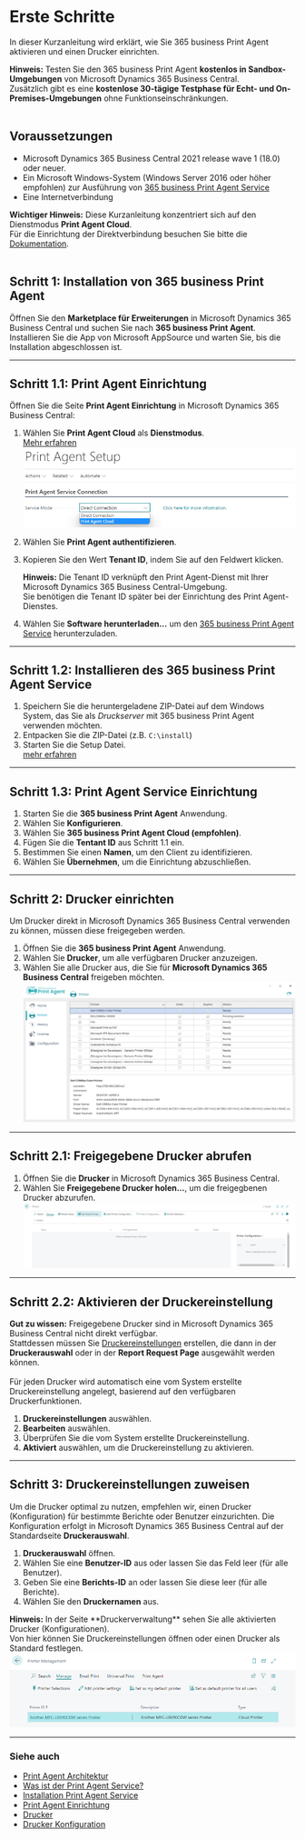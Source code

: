 # Erste Schritte

In dieser Kurzanleitung wird erklärt, wie Sie 365 business Print Agent aktivieren und einen Drucker einrichten.

<div class="alert alert-info">
    <i class="fa-duotone fa-thin fa-lightbulb fa-lg"></i> <strong>Hinweis:</strong>
	Testen Sie den 365 business Print Agent <strong>kostenlos in Sandbox-Umgebungen</strong> von Microsoft Dynamics 365 Business Central.<br>
	Zusätzlich gibt es eine <strong>kostenlose 30-tägige Testphase für Echt- und On-Premises-Umgebungen</strong> ohne Funktionseinschränkungen.
</div>
<br/>

## Voraussetzungen

 - Microsoft Dynamics 365 Business Central 2021 release wave 1 (18.0) oder neuer.
 - Ein Microsoft Windows-System (Windows Server 2016 oder höher empfohlen) zur Ausführung von [365 business Print Agent Service](print-agent-client-whatis.md) 
 - Eine Internetverbindung

<div class="alert alert-notice">
    <i class="fa-light fa-hand-point-up fa-lg"></i> <strong>Wichtiger Hinweis:</strong>
	Diese Kurzanleitung konzentriert sich auf den Dienstmodus <strong>Print Agent Cloud</strong>.<br/>
	Für die Einrichtung der Direktverbindung besuchen Sie bitte die <a href="setup.md">Dokumentation</a>.
</div>

<br/>

## Schritt 1: Installation von 365 business Print Agent

Öffnen Sie den **Marketplace für Erweiterungen** in Microsoft Dynamics 365 Business Central und suchen Sie nach **365 business Print Agent**.
Installieren Sie die App von Microsoft AppSource und warten Sie, bis die Installation abgeschlossen ist.

---

## Schritt 1.1: Print Agent Einrichtung

Öffnen Sie die Seite **Print Agent Einrichtung** in Microsoft Dynamics 365 Business Central:

 1. Wählen Sie **Print Agent Cloud** als **Dienstmodus**.<br/>
	[Mehr erfahren](print-agent-whatis.md#architektur)<br/>
	![Print Agent Einrichtung - Dienstmodus Auswahl](/assets/images/365-business-print-agent/646d98fab6c688ad444f61f5397dce86873cda4a90db60986a40ba1eb3911ce9.png)
 2. Wählen Sie **Print Agent authentifizieren**.
 3. Kopieren Sie den Wert **Tenant ID**, indem Sie auf den Feldwert klicken.
    
	<div class="alert alert-info">
    <i class="fa-duotone fa-thin fa-lightbulb fa-lg"></i> <strong>Hinweis:</strong>
	Die Tenant ID verknüpft den Print Agent-Dienst mit Ihrer Microsoft Dynamics 365 Business Central-Umgebung.<br>
	Sie benötigen die Tenant ID später bei der Einrichtung des Print Agent-Dienstes.
    </div>
	
 4. Wählen Sie **Software herunterladen...** um den [365 business Print Agent Service](print-agent-client-whatis.md) herunterzuladen.

---

## Schritt 1.2: Installieren des 365 business Print Agent Service

 1. Speichern Sie die heruntergeladene ZIP-Datei auf dem Windows System, das Sie als _Druckserver_ mit 365 business Print Agent verwenden möchten.
 2. Entpacken Sie die ZIP-Datei (z.B. `C:\install`)
 3. Starten Sie die Setup Datei.<br/>
	[mehr erfahren](print-agent-service-installation.md)

---

## Schritt 1.3: Print Agent Service Einrichtung

 1. Starten Sie die **365 business Print Agent** Anwendung.
 2. Wählen Sie **Konfigurieren**.
 3. Wählen Sie **365 business Print Agent Cloud (empfohlen)**.
 4. Fügen Sie die **Tentant ID** aus Schritt 1.1 ein.
 5. Bestimmen Sie einen **Namen**, um den Client zu identifizieren.
 6. Wählen Sie **Übernehmen**, um die Einrichtung abzuschließen.

---

## Schritt 2: Drucker einrichten

Um Drucker direkt in Microsoft Dynamics 365 Business Central verwenden zu können, müssen diese freigegeben werden.

 1. Öffnen Sie die **365 business Print Agent** Anwendung.
 2. Wählen Sie **Drucker**, um alle verfügbaren Drucker anzuzeigen.
 3. Wählen Sie alle Drucker aus, die Sie für **Microsoft Dynamics 365 Business Central** freigeben möchten.
    ![Shared Printer](/assets/images/365-business-print-agent/ad01eb85658694c75716cb5dbce514bd3763fb94b48e505c0288c2bcf8638737.png)  

---

## Schritt 2.1: Freigegebene Drucker abrufen

 1. Öffnen Sie die **Drucker** in Microsoft Dynamics 365 Business Central.
 2. Wählen Sie **Freigegebene Drucker holen...**, um die freigegbenen Drucker abzurufen.
    ![Printers page actions](/assets/images/365-business-print-agent/567d50c1f1eb153215a9880611e4bf22f762cf6e6899086d80325209fc99ce9a.png)

---

## Schritt 2.2: Aktivieren der Druckereinstellung

<div class="alert alert-notice">
    <i class="fa-light fa-hand-point-up fa-lg"></i> <strong>Gut zu wissen:</strong>
	Freigegebene Drucker sind in Microsoft Dynamics 365 Business Central nicht direkt verfügbar.<br>
	Stattdessen müssen Sie <a href="printer-configuration.md">Druckereinstellungen</a> erstellen, die dann in der <strong>Druckerauswahl</strong> oder in der <strong>Report Request Page</strong> ausgewählt werden können.<br><br/>
	Für jeden Drucker wird automatisch eine vom System erstellte Druckereinstellung angelegt, basierend auf den verfügbaren Druckerfunktionen.
</div>

 1. **Druckereinstellungen** auswählen.
 2. **Bearbeiten** auswählen.
 3. Überprüfen Sie die vom System erstellte Druckereinstellung.
 4. **Aktiviert** auswählen, um die Druckereinstellung zu aktivieren.

---

## Schritt 3: Druckereinstellungen zuweisen

Um die Drucker optimal zu nutzen, empfehlen wir, einen Drucker (Konfiguration) für bestimmte Berichte oder Benutzer einzurichten.
Die Konfiguration erfolgt in Microsoft Dynamics 365 Business Central auf der Standardseite **Druckerauswahl**.

 1. **Druckerauswahl** öffnen.  
 2. Wählen Sie eine **Benutzer-ID** aus oder lassen Sie das Feld leer (für alle Benutzer).
 3. Geben Sie eine **Berichts-ID** an oder lassen Sie diese leer (für alle Berichte).
 4. Wählen Sie den **Druckernamen** aus.

<div class="alert alert-info">
    <i class="fa-duotone fa-thin fa-lightbulb fa-lg"></i> <strong>Hinweis:</strong>
	In der Seite **Druckerverwaltung** sehen Sie alle aktivierten Drucker (Konfigurationen).<br>
	Von hier können Sie Druckereinstellungen öffnen oder einen Drucker als Standard festlegen.<br>
	<img src="/assets/images/365-business-print-agent/f66b313410695f3a550f126155fc3b9d6abf9c663c5840e9d2c1887948fbfd41.png">
</div>

---

### Siehe auch

 - [Print Agent Architektur](print-agent-whatis.md#architektur)
 - [Was ist der Print Agent Service?](print-agent-client-whatis.md)
 - [Installation Print Agent Service](print-agent-service-installation.md)
 - [Print Agent Einrichtung](setup.md)
 - [Drucker](printer.md)
 - [Drucker Konfiguration](printer-configuration.md)
